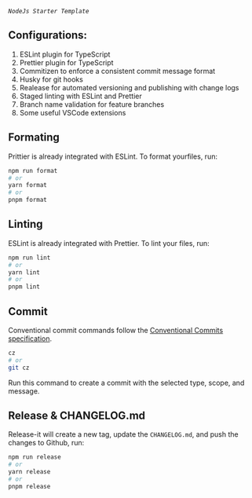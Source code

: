 _`NodeJs Starter Template`_

## Configurations:

1. ESLint plugin for TypeScript
2. Prettier plugin for TypeScript
3. Commitizen to enforce a consistent commit message format
4. Husky for git hooks
5. Realease for automated versioning and publishing with change logs
6. Staged linting with ESLint and Prettier
7. Branch name validation for feature branches
8. Some useful VSCode extensions

## Formating

Prittier is already integrated with ESLint. To format yourfiles, run:

```bash
npm run format
# or
yarn format
# or
pnpm format
```

## Linting

ESLint is already integrated with Prettier. To lint your files, run:

```bash
npm run lint
# or
yarn lint
# or
pnpm lint
```

## Commit

Conventional commit commands follow the [Conventional Commits specification](https://www.conventionalcommits.org/en/v1.0.0/).

```bash
cz
# or
git cz
```

Run this command to create a commit with the selected type, scope, and message.

## Release & CHANGELOG.md

Release-it will create a new tag, update the `CHANGELOG.md`, and push the changes to Github, run:

```bash
npm run release
# or
yarn release
# or
pnpm release
```

